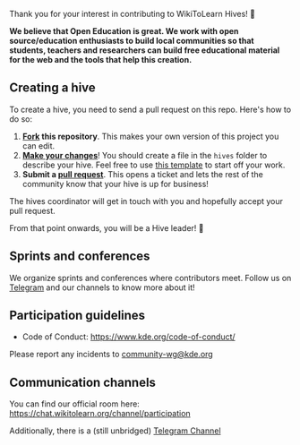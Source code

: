 
Thank you for your interest in contributing to WikiToLearn Hives! :tada:

**We believe that Open Education is great. We work with open source/education enthusiasts to build local communities so that students, teachers and researchers can build free educational material for the web and the tools that help this creation.**

## Creating a hive

To create a hive, you need to send a pull request on this repo. Here's how to do so:

1. **[Fork](https://help.github.com/articles/fork-a-repo/) this repository**. This makes your own version of this project you can edit.
2. **[Make your changes](https://guides.github.com/activities/forking/#making-changes)**! You should create a file in the `hives` folder to describe your hive. Feel free to use [this template](https://github.com/WikiToLearn/Hives-Network/blob/master/hives/000-Sample.md) to start off your work.
3. **Submit a [pull request](https://help.github.com/articles/proposing-changes-to-a-project-with-pull-requests/)**. This opens a ticket and lets the rest of the community know that your hive is up for business!

The hives coordinator will get in touch with you and hopefully accept your pull request.

From that point onwards, you will be a Hive leader! :tada:

## Sprints and conferences

We organize sprints and conferences where contributors meet. Follow us on [Telegram](https://t.me/WikiToLearnNews) and our channels to know more about it!

## Participation guidelines

* Code of Conduct: https://www.kde.org/code-of-conduct/

Please report any incidents to [community-wg@kde.org](mailto:community-wg@kde.org)

## Communication channels

You can find our official room here: https://chat.wikitolearn.org/channel/participation

Additionally, there is a (still unbridged) [Telegram Channel](https://t.me/joinchat/AAAAAAu6EZYANThT_KmRoA)

